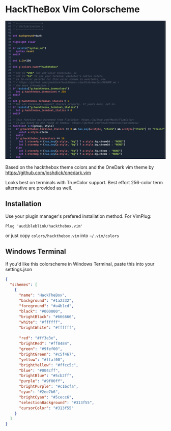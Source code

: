 # HackTheBox Vim Colorscheme

![](./img.png)

Based on the hackthebox theme colors and the OneDark vim theme by
https://github.com/joshdick/onedark.vim

Looks best on terminals with TrueColor support. Best effort 256-color term alternative are provided
as well.

## Installation

Use your plugin manager's prefered installation method. For VimPlug:

```
Plug 'audibleblink/hackthebox.vim'
```
or just copy `colors/hackthebox.vim` into `~/.vim/colors`

## Windows Terminal

If you'd like this colorscheme in Windows Terminal, paste this into your settings.json

```json
{
  "schemes": [
    {
      "name": "HackTheBox",
      "background": "#1a2332",
      "foreground": "#a4b1cd",
      "black": "#000000",
      "brightBlack": "#666666",
      "white": "#ffffff",
      "brightWhite": "#ffffff",

      "red": "#ff3e3e",
      "brightRed": "#ff8484",
      "green": "#9fef00",
      "brightGreen": "#c5f467",
      "yellow": "#ffaf00",
      "brightYellow": "#ffcc5c",
      "blue": "#004cff",
      "brightBlue": "#5cb2ff",
      "purple": "#9f00ff",
      "brightPurple": "#c16cfa",
      "cyan": "#2ee7b6",
      "brightCyan": "#5cecc6",
      "selectionBackground": "#313f55",
      "cursorColor": "#313f55"
    }
  ]
}
```

